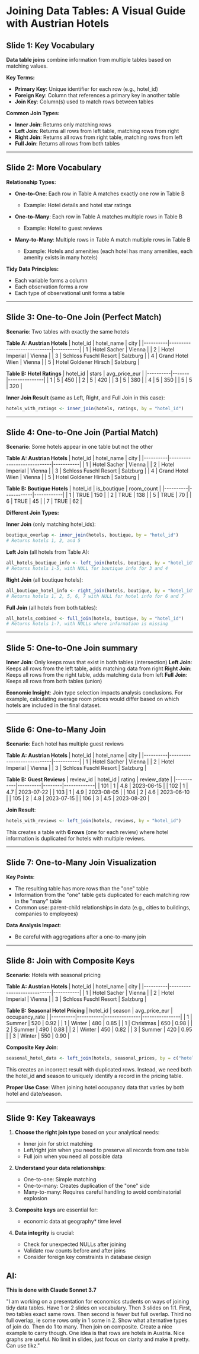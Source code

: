 # Joining Data Tables: A Visual Guide with Austrian Hotels

## Slide 1: Key Vocabulary

**Data table joins** combine information from multiple tables based on matching values.

**Key Terms:**
- **Primary Key**: Unique identifier for each row (e.g., hotel_id)
- **Foreign Key**: Column that references a primary key in another table
- **Join Key**: Column(s) used to match rows between tables

**Common Join Types:**
- **Inner Join**: Returns only matching rows
- **Left Join**: Returns all rows from left table, matching rows from right
- **Right Join**: Returns all rows from right table, matching rows from left
- **Full Join**: Returns all rows from both tables

---

## Slide 2: More Vocabulary

**Relationship Types:**

- **One-to-One**: Each row in Table A matches exactly one row in Table B
  - Example: Hotel details and hotel star ratings

- **One-to-Many**: Each row in Table A matches multiple rows in Table B
  - Example: Hotel to guest reviews

- **Many-to-Many**: Multiple rows in Table A match multiple rows in Table B
  - Example: Hotels and amenities (each hotel has many amenities, each amenity exists in many hotels)

**Tidy Data Principles:**
- Each variable forms a column
- Each observation forms a row
- Each type of observational unit forms a table

---

## Slide 3: One-to-One Join (Perfect Match)

**Scenario**: Two tables with exactly the same hotels

**Table A: Austrian Hotels**
| hotel_id | hotel_name                  | city      |
|----------|----------------------------|-----------|
| 1        | Hotel Sacher               | Vienna    |
| 2        | Hotel Imperial             | Vienna    |
| 3        | Schloss Fuschl Resort      | Salzburg  |
| 4        | Grand Hotel Wien           | Vienna    |
| 5        | Hotel Goldener Hirsch      | Salzburg  |

**Table B: Hotel Ratings**
| hotel_id | stars | avg_price_eur |
|----------|-------|---------------|
| 1        | 5     | 450           |
| 2        | 5     | 420           |
| 3        | 5     | 380           |
| 4        | 5     | 350           |
| 5        | 5     | 320           |

**Inner Join Result** (same as Left, Right, and Full Join in this case):
```r
hotels_with_ratings <- inner_join(hotels, ratings, by = "hotel_id")
```

---

## Slide 4: One-to-One Join (Partial Match)

**Scenario**: Some hotels appear in one table but not the other

**Table A: Austrian Hotels**
| hotel_id | hotel_name                  | city      |
|----------|----------------------------|-----------|
| 1        | Hotel Sacher               | Vienna    |
| 2        | Hotel Imperial             | Vienna    |
| 3        | Schloss Fuschl Resort      | Salzburg  |
| 4        | Grand Hotel Wien           | Vienna    |
| 5        | Hotel Goldener Hirsch      | Salzburg  |

**Table B: Boutique Hotels**
| hotel_id | is_boutique | room_count |
|----------|------------|------------|
| 1        | TRUE       | 150        |
| 2        | TRUE       | 138        |
| 5        | TRUE       | 70         |
| 6        | TRUE       | 45         |
| 7        | TRUE       | 62         |

**Different Join Types:**

**Inner Join** (only matching hotel_ids):
```r
boutique_overlap <- inner_join(hotels, boutique, by = "hotel_id")
# Returns hotels 1, 2, and 5
```

**Left Join** (all hotels from Table A):
```r
all_hotels_boutique_info <- left_join(hotels, boutique, by = "hotel_id")
# Returns hotels 1-5, with NULL for boutique info for 3 and 4
```

**Right Join** (all boutique hotels):
```r
all_boutique_hotel_info <- right_join(hotels, boutique, by = "hotel_id")
# Returns hotels 1, 2, 5, 6, 7 with NULL for hotel info for 6 and 7
```

**Full Join** (all hotels from both tables):
```r
all_hotels_combined <- full_join(hotels, boutique, by = "hotel_id")
# Returns hotels 1-7, with NULLs where information is missing
```

---

## Slide 5: One-to-One Join summary

**Inner Join**: Only keeps rows that exist in both tables (intersection)
**Left Join**: Keeps all rows from the left table, adds matching data from right
**Right Join**: Keeps all rows from the right table, adds matching data from left
**Full Join**: Keeps all rows from both tables (union)

**Economic Insight**: Join type selection impacts analysis conclusions. For example, calculating average room prices would differ based on which hotels are included in the final dataset.

---

## Slide 6: One-to-Many Join

**Scenario**: Each hotel has multiple guest reviews

**Table A: Austrian Hotels**
| hotel_id | hotel_name                  | city      |
|----------|----------------------------|-----------|
| 1        | Hotel Sacher               | Vienna    |
| 2        | Hotel Imperial             | Vienna    |
| 3        | Schloss Fuschl Resort      | Salzburg  |

**Table B: Guest Reviews**
| review_id | hotel_id | rating | review_date |
|-----------|----------|--------|-------------|
| 101       | 1        | 4.8    | 2023-06-15  |
| 102       | 1        | 4.7    | 2023-07-22  |
| 103       | 1        | 4.9    | 2023-08-05  |
| 104       | 2        | 4.6    | 2023-06-10  |
| 105       | 2        | 4.8    | 2023-07-15  |
| 106       | 3        | 4.5    | 2023-08-20  |

**Join Result**:
```r
hotels_with_reviews <- left_join(hotels, reviews, by = "hotel_id")
```

This creates a table with **6 rows** (one for each review) where hotel information is duplicated for hotels with multiple reviews.

---

## Slide 7: One-to-Many Join Visualization

**Key Points**:
- The resulting table has more rows than the "one" table
- Information from the "one" table gets duplicated for each matching row in the "many" table
- Common use: parent-child relationships in data (e.g., cities to buildings, companies to employees)

**Data Analysis Impact**:
- Be careful with aggregations after a one-to-many join

---

## Slide 8: Join with Composite Keys

**Scenario**: Hotels with seasonal pricing

**Table A: Austrian Hotels**
| hotel_id | hotel_name                  | city      |
|----------|----------------------------|-----------|
| 1        | Hotel Sacher               | Vienna    |
| 2        | Hotel Imperial             | Vienna    |
| 3        | Schloss Fuschl Resort      | Salzburg  |

**Table B: Seasonal Hotel Pricing**
| hotel_id | season    | avg_price_eur | occupancy_rate |
|----------|-----------|---------------|----------------|
| 1        | Summer    | 520           | 0.92           |
| 1        | Winter    | 480           | 0.85           |
| 1        | Christmas | 650           | 0.98           |
| 2        | Summer    | 490           | 0.88           |
| 2        | Winter    | 450           | 0.82           |
| 3        | Summer    | 420           | 0.95           |
| 3        | Winter    | 550           | 0.90           |

**Composite Key Join**:
```r
seasonal_hotel_data <- left_join(hotels, seasonal_prices, by = c("hotel_id"))
```

This creates an incorrect result with duplicated rows. Instead, we need both the hotel_id **and** season to uniquely identify a record in the pricing table.

**Proper Use Case**: When joining hotel occupancy data that varies by both hotel and date/season.

---

## Slide 9: Key Takeaways

1. **Choose the right join type** based on your analytical needs:
   - Inner join for strict matching
   - Left/right join when you need to preserve all records from one table
   - Full join when you need all possible data

2. **Understand your data relationships**:
   - One-to-one: Simple matching
   - One-to-many: Creates duplication of the "one" side
   - Many-to-many: Requires careful handling to avoid combinatorial explosion

3. **Composite keys** are essential for:
   - economic data at geography* time level
   
4. **Data integrity** is crucial:
   - Check for unexpected NULLs after joining
   - Validate row counts before and after joins
   - Consider foreign key constraints in database design

## AI: 
**This is done with Claude Sonnet 3.7** 

"I am working on a presentation for economics students on ways of joining tidy data tables. 
Have 1 or 2 slides on vocabulary. Then 3 slides on 1:1. First, two tables exact same rows. Then second is fewer but full overlap. Third no full overlap, ie some rows only in 1 some in 2. Show what alternative types of join do. Then do 1 to many. Then join on composite. Create a nice example to carry though. One idea is that rows are hotels in Austria. Nice graphs are useful. No limit in slides, just focus on clarity and make it pretty. Can use tikz."
